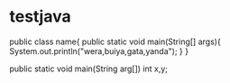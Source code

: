 # testjava

public class name{
   public static void main(String[] args){
   System.out.println("wera,buiya,gata,yanda");
   }
}

public static void main(String arg[])
int x,y;

